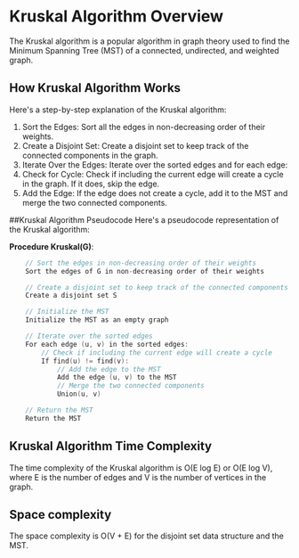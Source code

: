# Kruskal Algorithm Overview

The Kruskal algorithm is a popular algorithm in graph theory used to find the Minimum Spanning Tree (MST) of a connected, undirected, and weighted graph.

## How Kruskal Algorithm Works

Here's a step-by-step explanation of the Kruskal algorithm:

1. Sort the Edges: Sort all the edges in non-decreasing order of their weights.
2. Create a Disjoint Set: Create a disjoint set to keep track of the connected components in the graph.
3. Iterate Over the Edges: Iterate over the sorted edges and for each edge:
4. Check for Cycle: Check if including the current edge will create a cycle in the graph. If it does, skip the edge.
5. Add the Edge: If the edge does not create a cycle, add it to the MST and merge the two connected components.

##Kruskal Algorithm Pseudocode
Here's a pseudocode representation of the Kruskal algorithm:

**Procedure Kruskal(G)**:

```cpp
    // Sort the edges in non-decreasing order of their weights
    Sort the edges of G in non-decreasing order of their weights

    // Create a disjoint set to keep track of the connected components
    Create a disjoint set S

    // Initialize the MST
    Initialize the MST as an empty graph

    // Iterate over the sorted edges
    For each edge (u, v) in the sorted edges:
        // Check if including the current edge will create a cycle
        If find(u) != find(v):
            // Add the edge to the MST
            Add the edge (u, v) to the MST
            // Merge the two connected components
            Union(u, v)

    // Return the MST
    Return the MST
```

## Kruskal Algorithm Time Complexity

The time complexity of the Kruskal algorithm is O(E log E) or O(E log V), where E is the number of edges and V is the number of vertices in the graph.

## Space complexity

The space complexity is O(V + E) for the disjoint set data structure and the MST.